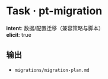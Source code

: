 # Task · pt-migration

**intent**: 数据/配置迁移（兼容策略与脚本）  
**elicit**: true

## 输出

- `migrations/migration-plan.md`
